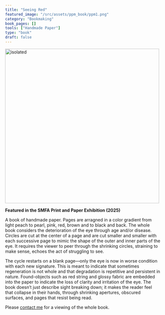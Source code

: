 ```yaml
---
title: "Seeing Red"
featured_image: "/src/assets/ppm_book/ppm1.png"
category: "Bookmaking"
book_pages: []
tools: ["Handmade Paper"]
type: "book"
draft: false
---
```


<img src="/src/assets/ppm_book/ppm2.png" alt="isolated" width="500"/>

**Featured in the SMFA Print and Paper Exhibition (2025)**

A book of handmade paper. Pages are arragned in a color gradient from light peach to pearl, pink, red, brown and to black and back. The whole book considers the deterioration of the eye through age and/or disease. Circles are cut at the center of a page and are cut smaller and smaller with each successive page to mimic the shape of the outer and inner parts of the eye. It requires the viewer to peer through the shrinking circles, straining to make sense, echoes the act of struggling to see.  

The cycle restarts on a blank page—only the eye is now in worse condition with each new signature. This is meant to indicate that sometimes regeneration is not whole and that degradation is repetitive and persistent in nature. Found-objects such as red string and glossy fabric are embedded into the paper to indicate the loss of clarity and irritation of the eye. The book doesn’t just describe sight breaking down; it makes the reader feel that collapse in their hands, through shrinking apertures, obscured surfaces, and pages that resist being read.

Please [contact me](mailto:dalia.wadsworth@tufts.edu) for a viewing of the whole book.
